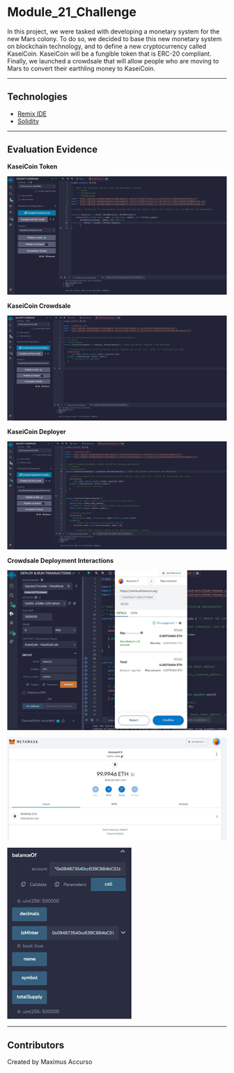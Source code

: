 # Module_21_Challenge

In this project, we were tasked with developing a monetary system for the new Mars colony. To do so, we decided to base this new monetary system on blockchain technology, and to define a new cryptocurrency called KaseiCoin. KaseiCoin will be a fungible token that is ERC-20 compliant. Finally, we launched a crowdsale that will allow people who are moving to Mars to convert their earthling money to KaseiCoin.

---

## Technologies

* [Remix IDE](https://remix.ethereum.org/)
* [Solidity](https://soliditylang.org/) 

---

## Evaluation Evidence

**KaseiCoin Token**

![KaseiCoin Token](Evaluation_Evidence/KaseiCoin%20Compiled.jpg)

**KaseiCoin Crowdsale**

![KaseiCoin Token](Evaluation_Evidence/KaseiCoinCrowdsale_Compiled.jpg)

**KaseiCoin Deployer**

![KaseiCoin Token](Evaluation_Evidence/KaseiCoinCrowdsaleDeployer_Compiled.jpg)

**Crowdsale Deployment Interactions**

![Meta Mask 1](Evaluation_Evidence/MetaMask_1.jpg)

![Meta Mask 2](Evaluation_Evidence/MetaMask_2.jpg)

![Address Balance and Total Supply](Evaluation_Evidence/address_balance_and_total_supply.jpg)

---

## Contributors

Created by Maximus Accurso
